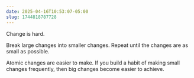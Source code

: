 ```yaml
---
date: 2025-04-16T10:53:07-05:00
slug: 1744818787728
---
```


Change is hard.

Break large changes into smaller changes. Repeat until the changes are as small as possible.

Atomic changes are easier to make. If you build a habit of making small changes frequently, then big changes become easier to achieve.
